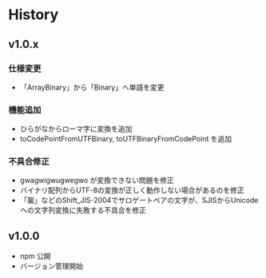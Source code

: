 # History

## v1.0.x

### 仕様変更
- 「ArrayBinary」から「Binary」へ単語を変更

### 機能追加
- ひらがなからローマ字に変換を追加
- toCodePointFromUTFBinary, toUTFBinaryFromCodePoint を追加

### 不具合修正
- gwagwigwugwegwo が変換できない問題を修正
- バイナリ配列からUTF-8の変換が正しく動作しない場合があるのを修正
- 「𪘂」などのShift_JIS-2004でサロゲートペアの文字が、SJISからUnicodeへの文字列変換に失敗する不具合を修正

## v1.0.0
- npm 公開
- バージョン管理開始
